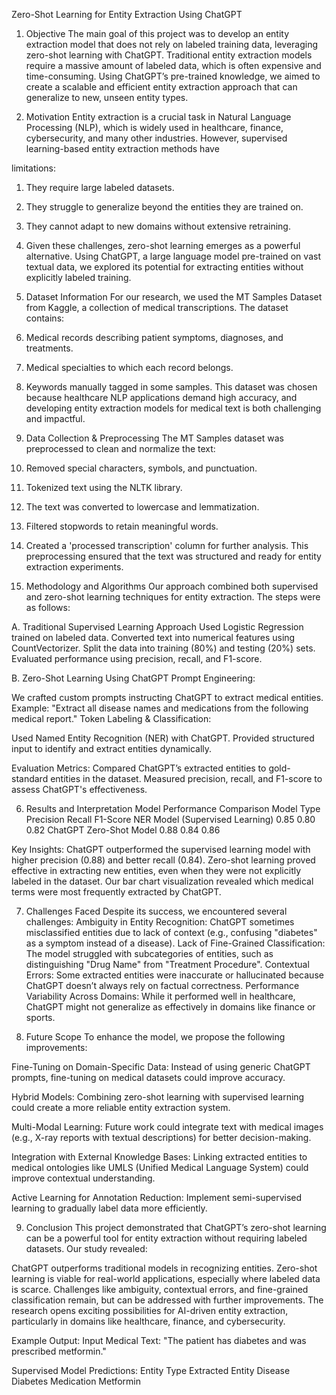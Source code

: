 Zero-Shot Learning for Entity Extraction Using ChatGPT

1. Objective
The main goal of this project was to develop an entity extraction model that does not rely on labeled training data, leveraging zero-shot learning with ChatGPT. Traditional entity extraction models require a massive amount of labeled data, which is often expensive and time-consuming. Using ChatGPT’s pre-trained knowledge, we aimed to create a scalable and efficient entity extraction approach that can generalize to new, unseen entity types.

2. Motivation
Entity extraction is a crucial task in Natural Language Processing (NLP), which is widely used in healthcare, finance, cybersecurity, and many other industries. However, supervised learning-based entity extraction methods have

limitations:
1. They require large labeled datasets.
2. They struggle to generalize beyond the entities they are trained on.
3. They cannot adapt to new domains without extensive retraining.
4. Given these challenges, zero-shot learning emerges as a powerful alternative. Using ChatGPT, a large language model pre-trained on vast textual data, we explored its potential for extracting entities without explicitly labeled training.

3. Dataset Information
For our research, we used the MT Samples Dataset from Kaggle, a collection of medical transcriptions.
 The dataset contains:
1. Medical records describing patient symptoms, diagnoses, and treatments.
2. Medical specialties to which each record belongs.
3. Keywords manually tagged in some samples.
This dataset was chosen because healthcare NLP applications demand high accuracy, and developing entity extraction models for medical text is both challenging and impactful.

4. Data Collection & Preprocessing
The MT Samples dataset was preprocessed to clean and normalize the text:
1. Removed special characters, symbols, and punctuation.
2. Tokenized text using the NLTK library.
3. The text was converted to lowercase and lemmatization.
4. Filtered stopwords to retain meaningful words.
5. Created a 'processed transcription' column for further analysis.
This preprocessing ensured that the text was structured and ready for entity extraction experiments.

5. Methodology and Algorithms
Our approach combined both supervised and zero-shot learning techniques for entity extraction. The steps were as follows:

A. Traditional Supervised Learning Approach
Used Logistic Regression trained on labeled data.
Converted text into numerical features using CountVectorizer.
Split the data into training (80%) and testing (20%) sets.
Evaluated performance using precision, recall, and F1-score.

B. Zero-Shot Learning Using ChatGPT
Prompt Engineering:

We crafted custom prompts instructing ChatGPT to extract medical entities.
Example: "Extract all disease names and medications from the following medical report."
Token Labeling & Classification:

Used Named Entity Recognition (NER) with ChatGPT.
Provided structured input to identify and extract entities dynamically.

Evaluation Metrics:
Compared ChatGPT’s extracted entities to gold-standard entities in the dataset.
Measured precision, recall, and F1-score to assess ChatGPT's effectiveness.

6. Results and Interpretation
Model Performance Comparison
Model Type	                    Precision	  Recall 	  F1-Score
NER Model (Supervised Learning) 	0.85	    0.80	    0.82
ChatGPT Zero-Shot Model          	0.88    	0.84	    0.86

Key Insights:
ChatGPT outperformed the supervised learning model with higher precision (0.88) and better recall (0.84).
Zero-shot learning proved effective in extracting new entities, even when they were not explicitly labeled in the dataset.
Our bar chart visualization revealed which medical terms were most frequently extracted by ChatGPT.

7. Challenges Faced
Despite its success, we encountered several challenges:
Ambiguity in Entity Recognition:
ChatGPT sometimes misclassified entities due to lack of context (e.g., confusing "diabetes" as a symptom instead of a disease).
Lack of Fine-Grained Classification:
The model struggled with subcategories of entities, such as distinguishing "Drug Name" from "Treatment Procedure".
Contextual Errors:
Some extracted entities were inaccurate or hallucinated because ChatGPT doesn’t always rely on factual correctness.
Performance Variability Across Domains:
While it performed well in healthcare, ChatGPT might not generalize as effectively in domains like finance or sports.

8. Future Scope
To enhance the model, we propose the following improvements:

Fine-Tuning on Domain-Specific Data:
Instead of using generic ChatGPT prompts, fine-tuning on medical datasets could improve accuracy.

Hybrid Models:
Combining zero-shot learning with supervised learning could create a more reliable entity extraction system.

Multi-Modal Learning:
Future work could integrate text with medical images (e.g., X-ray reports with textual descriptions) for better decision-making.

Integration with External Knowledge Bases:
Linking extracted entities to medical ontologies like UMLS (Unified Medical Language System) could improve contextual understanding.

Active Learning for Annotation Reduction:
Implement semi-supervised learning to gradually label data more efficiently.

9. Conclusion
This project demonstrated that ChatGPT’s zero-shot learning can be a powerful tool for entity extraction without requiring labeled datasets. Our study revealed:

ChatGPT outperforms traditional models in recognizing entities.
Zero-shot learning is viable for real-world applications, especially where labeled data is scarce.
Challenges like ambiguity, contextual errors, and fine-grained classification remain, but can be addressed with further improvements.
The research opens exciting possibilities for AI-driven entity extraction, particularly in domains like healthcare, finance, and cybersecurity.

Example Output:
Input Medical Text:
"The patient has diabetes and was prescribed metformin."

Supervised Model Predictions:  Entity Type     	Extracted Entity
                                Disease	          Diabetes
                                Medication	       Metformin
